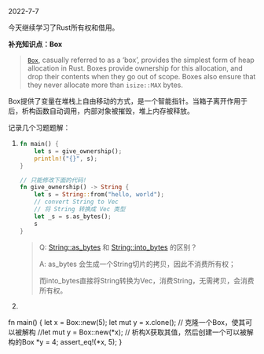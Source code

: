 2022-7-7

今天继续学习了Rust所有权和借用。

**补充知识点：Box**

> [`Box`](https://doc.rust-lang.org/std/boxed/struct.Box.html), casually referred to as a ‘box’, provides the simplest form of heap allocation in Rust. Boxes provide ownership for this allocation, and drop their contents when they go out of scope. Boxes also ensure that they never allocate more than `isize::MAX` bytes.

Box提供了变量在堆栈上自由移动的方式，是一个智能指针。当箱子离开作用于后，析构函数自动调用，内部对象被摧毁，堆上内存被释放。

记录几个习题题解：

1. ```Rust
   fn main() {
       let s = give_ownership();
       println!("{}", s);
   }
   
   // 只能修改下面的代码!
   fn give_ownership() -> String {
       let s = String::from("hello, world");
       // convert String to Vec
       // 将 String 转换成 Vec 类型
       let _s = s.as_bytes();
       s
   }
   ```
   
   > Q: [String::as_bytes](https://doc.rust-lang.org/src/alloc/string.rs.html#1246) 和 [String::into_bytes](https://doc.rust-lang.org/src/alloc/string.rs.html#865) 的区别？
   >
   > A:  as_bytes 会生成一个String切片的拷贝，因此不消费所有权；
   >
   > ​	而into_bytes直接将String转换为Vec，消费String，无需拷贝，会消费所有权。
   
2. ```Rust
fn main() {
    let x = Box::new(5);
    let mut y = x.clone();      // 克隆一个Box，使其可以被解构
    //let mut y = Box::new(*x);      // 析构X获取其值，然后创建一个可以被解构的Box
    *y = 4;
    assert_eq!(*x, 5);
}


